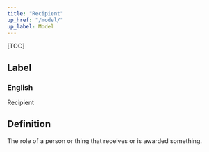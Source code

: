 ```yaml
---
title: "Recipient"
up_href: "/model/"
up_label: Model
---
```


[TOC]

## Label

### English
Recipient


## Definition
The role of a person or thing that receives or is awarded something. 


    
